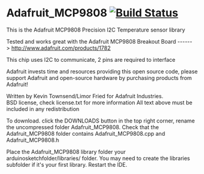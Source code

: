Adafruit_MCP9808 [![Build Status](https://travis-ci.com/adafruit/Adafruit_MCP9808_Library.svg?branch=master)](https://travis-ci.com/adafruit/Adafruit_MCP9808_Library)
================

This is the Adafruit MCP9808 Precision I2C Temperature sensor library

Tested and works great with the Adafruit MCP9808 Breakout Board 
    ------> http://www.adafruit.com/products/1782

This chip uses I2C to communicate, 2 pins are required to interface

Adafruit invests time and resources providing this open source code, 
please support Adafruit and open-source hardware by purchasing 
products from Adafruit!

Written by Kevin Townsend/Limor Fried for Adafruit Industries.  
BSD license, check license.txt for more information
All text above must be included in any redistribution

To download. click the DOWNLOADS button in the top right corner, rename the uncompressed folder Adafruit_MCP9808. Check that the Adafruit_MCP9808 folder contains Adafruit_MCP9808.cpp and Adafruit_MCP9808.h

Place the Adafruit_MCP9808 library folder your arduinosketchfolder/libraries/ folder. You may need to create the libraries subfolder if it's your first library. Restart the IDE.
